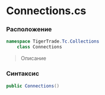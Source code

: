 
# Connections.cs
### Расположение
```csharp
namespace TigerTrade.Tc.Collections  
    class Connections
```

> Описание

### Синтаксис
```csharp
public Connections()
```
